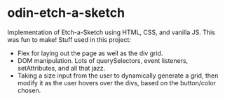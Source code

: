 # odin-etch-a-sketch
Implementation of Etch-a-Sketch using HTML, CSS, and vanilla JS. This was fun to make! Stuff used in this project:
- Flex for laying out the page as well as the div grid.
- DOM manipulation. Lots of querySelectors, event listeners, setAttributes, and all that jazz.
- Taking a size input from the user to dynamically generate a grid, then modify it as the user hovers over the divs, based on the button/color chosen.